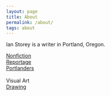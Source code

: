 ```yaml
---
layout: page
title: About
permalink: /about/
tags: about
---
```


Ian Storey is a writer in Portland, Oregon.
<br>
<!-- <a href="{{ site.baseurl }}/cv">CV</a> -->
<!--<a href="{{ site.baseurl }}/category/fiction">Fiction</a>
<br>
<a href="{{ site.baseurl }}/category/criticism">Criticism</a>
<br>
<a href="{{ site.baseurl }}/category/nonfiction">Nonfiction</a>
<br>
<a href="{{ site.baseurl }}/category/nonfiction">Technology</a>
<br>
<a href="{{ site.baseurl }}/category/nonfiction">Food</a>
<br>
<a href="{{ site.baseurl }}/category/nonfiction">Events</a>
<br>
<a href="{{ site.baseurl }}/category/nonfiction">Essays</a>
<br>
<a href="{{ site.baseurl }}/category/nonfiction">Opinion</a>
<br> -->
<a href="{{ site.baseurl }}/category/nonfiction">Nonfiction</a>
<br>
<a href="{{ site.baseurl }}/reportage">Reportage</a>
<br>
<a href="{{ site.baseurl }}/category/portlanders">Portlanders</a>
<br>
<br>
Visual Art
<br>
<a href="http://kidgruesome.art">Drawing</a>
<!--<a href="http://www.thestoreysofar.com/blog/">Design</a>
<br>
<a href="{{ site.baseurl }}/copywriting">Copy</a>
<br>
<a href="{{ site.baseurl }}/cv">CV</a>
<br>-->
